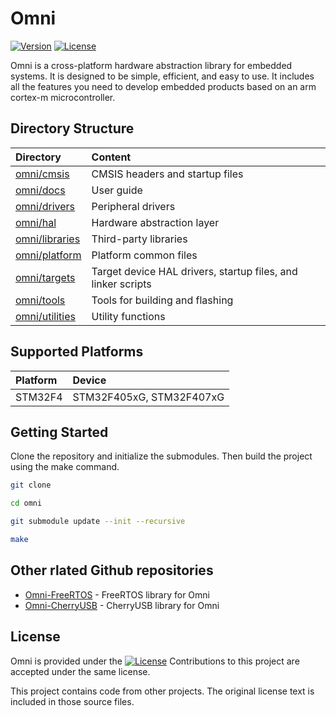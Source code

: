 # Omni

[![Version](https://img.shields.io/github/v/release/MorroGeek/omni)](https://github.com/MorroGeek/omni/releases/latest)
[![License](https://img.shields.io/github/license/MorroGeek/omni)](https://github.com/MorroGeek/omni/blob/main/LICENSE)

Omni is a cross-platform hardware abstraction library for embedded systems. It is designed to be simple, efficient, and easy to use. It includes all the features you need to develop embedded products based on an arm cortex-m microcontroller.

## Directory Structure

| Directory                          | Content                                                      |
| :--------------------------------- | :-----------------------------------------------             |
| [omni/cmsis](./cmsis)              | CMSIS headers and startup files                              |
| [omni/docs](./docs)                | User guide                                                   |
| [omni/drivers](./drivers)          | Peripheral drivers                                           |
| [omni/hal](./hal)                  | Hardware abstraction layer                                   |
| [omni/libraries](./libraries)      | Third-party libraries                                        |
| [omni/platform](./platform)        | Platform common files                                        |
| [omni/targets](./targets)          | Target device HAL drivers, startup files, and linker scripts |
| [omni/tools](./tools)              | Tools for building and flashing                              |
| [omni/utilities](./utilities)      | Utility functions                                            |

## Supported Platforms
| Platform      | Device                                                |
| :------------ | :---------------------------------------------------- |
| STM32F4       | STM32F405xG, STM32F407xG                              |

## Getting Started

Clone the repository and initialize the submodules. Then build the project using the make command.

```bash
git clone

cd omni

git submodule update --init --recursive

make
```

## Other rlated Github repositories

- [Omni-FreeRTOS](https://github.com/MorroGeek/freertos) - FreeRTOS library for Omni
- [Omni-CherryUSB](https://github.com/MorroGeek/cherryusb) - CherryUSB library for Omni

## License

Omni is provided under the [![License](https://img.shields.io/github/license/MorroGeek/omni?label)](https://github.com/MorroGeek/omni/blob/main/LICENSE) Contributions to this project are accepted under the same license. 

This project contains code from other projects. The original license text is included in those source files. 